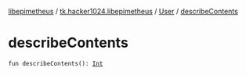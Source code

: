 [libepimetheus](../../index.md) / [tk.hacker1024.libepimetheus](../index.md) / [User](index.md) / [describeContents](./describe-contents.md)

# describeContents

`fun describeContents(): `[`Int`](https://kotlinlang.org/api/latest/jvm/stdlib/kotlin/-int/index.html)